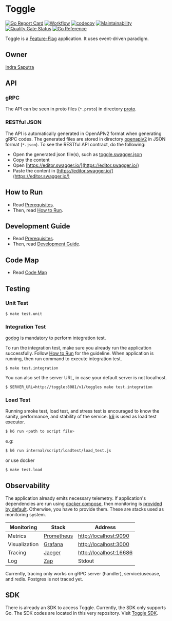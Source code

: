 # Toggle

[![Go Report Card](https://goreportcard.com/badge/github.com/indrasaputra/toggle)](https://goreportcard.com/report/github.com/indrasaputra/toggle)
[![Workflow](https://github.com/indrasaputra/toggle/workflows/Test/badge.svg)](https://github.com/indrasaputra/toggle/actions)
[![codecov](https://codecov.io/gh/indrasaputra/toggle/branch/main/graph/badge.svg?token=TF36qAeLI0)](https://codecov.io/gh/indrasaputra/toggle)
[![Maintainability](https://api.codeclimate.com/v1/badges/019a5e0793400e5e90ba/maintainability)](https://codeclimate.com/github/indrasaputra/toggle/maintainability)
[![Quality Gate Status](https://sonarcloud.io/api/project_badges/measure?project=indrasaputra_toggle&metric=alert_status)](https://sonarcloud.io/dashboard?id=indrasaputra_toggle)
[![Go Reference](https://pkg.go.dev/badge/github.com/indrasaputra/toggle.svg)](https://pkg.go.dev/github.com/indrasaputra/toggle)

Toggle is a [Feature-Flag](https://martinfowler.com/articles/feature-toggles.html) application. It uses event-driven paradigm.

## Owner

[Indra Saputra](https://github.com/indrasaputra)

## API

### gRPC

The API can be seen in proto files (`*.proto`) in directory [proto](proto).

### RESTful JSON

The API is automatically generated in OpenAPIv2 format when generating gRPC codes.
The generated files are stored in directory [openapiv2](openapiv2) in JSON format (`*.json`).
To see the RESTful API contract, do the following:
- Open the generated json file(s), such as [toggle.swagger.json](openapiv2/proto/indrasaputra/toggle/v1/toggle.swagger.json)
- Copy the content
- Open [https://editor.swagger.io/](https://editor.swagger.io/)
- Paste the content in [https://editor.swagger.io/](https://editor.swagger.io/)

## How to Run

- Read [Prerequisites](doc/PREREQUISITES.md).
- Then, read [How to Run](doc/HOW_TO_RUN.md).

## Development Guide

- Read [Prerequisites](doc/PREREQUISITES.md).
- Then, read [Development Guide](doc/DEVELOPMENT_GUIDE.md).

## Code Map

- Read [Code Map](doc/CODE_MAP.md)

## Testing

### Unit Test

```
$ make test.unit
```

### Integration Test

[godog](https://github.com/cucumber/godog/#install) is mandatory to perform integration test.

To run the integration test, make sure you already run the application successfully. Follow [How to Run](doc/HOW_TO_RUN.md) for the guideline.
When application is running, then run command to execute integration test.

```
$ make test.integration
```

You can also set the server URL, in case your default server is not localhost.

```
$ SERVER_URL=http://toggle:8081/v1/toggles make test.integration
```

### Load Test

Running smoke test, load test, and stress test is encouraged to know the sanity, performance, and stability of the service.
[k6](https://k6.io/docs/) is used as load test executor.

```sh
$ k6 run <path to script file>
```

e.g:

```sh
$ k6 run internal/script/loadtest/load_test.js
```

or use docker

```sh
$ make test.load
```

## Observability

The application already emits necessary telemetry. If application's dependencies are run using [docker compose](doc/HOW_TO_RUN.md#docker), then monitoring is [provided by default](docker-compose.yaml). Otherwise, you have to provide them.
These are stacks used as monitoring system.

| Monitoring       | Stack                                      | Address                                           |
| ---              | ---                                        | ---                                               |
| Metrics          | [Prometheus](https://prometheus.io/)       | [http://localhost:9090](http://localhost:9090)    |
| Visualization    | [Grafana](https://grafana.com/)            | [http://localhost:3000](http://localhost:3000)    |
| Tracing          | [Jaeger](https://www.jaegertracing.io/)    | [http://localhost:16686](http://localhost:16686)  |
| Log              | [Zap](https://github.com/uber-go/zap)      | Stdout                                            |

Currently, tracing only works on gRPC server (handler), service/usecase, and redis. Postgres is not traced yet.

## SDK

There is already an SDK to access Toggle. Currently, the SDK only supports Go. The SDK codes are located in this very repository. Visit [Toggle SDK](pkg/sdk/toggle/client.go).
